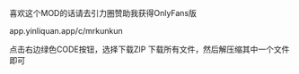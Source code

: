 喜欢这个MOD的话请去引力圈赞助我获得OnlyFans版

app.yinliquan.app/c/mrkunkun

点击右边绿色CODE按钮，选择下载ZIP
下载所有文件，然后解压缩其中一个文件即可
